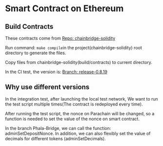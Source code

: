 # Smart Contract on Ethereum

## Build Contracts

These contracts come from [Repo: chainbridge-solidity](https://github.com/collab-ai-network/chainbridge-solidity)

Run command: `make compile`in the project(chainbridge-solidity) root directory to generate the files.

Copy files from chainbridge-solidity(build/contracts) to current directory.

In the CI test, the version is: [Branch: release-0.8.19](https://github.com/collab-ai-network/chainbridge-solidity/commit/1aa527d23001d9d134624a6e63dcdda1b7287fbc)

## Why use different versions

In the integration test, after launching the local test network, We want to run the test script multiple times(The contract is redeployed every time).

After running the test script, the nonce on Parachain will be changed, so a function is needed to set the value of the nonce on smart contract.

In the branch Phala-Bridge, we can call the function: adminSetDepositNonce. In addition, we can also flexibly set the value of decimals for different tokens (adminSetDecimals).
